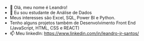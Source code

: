 - 👋 Olá, meu nome é Leandro!
- 👀 Eu sou estudante de Análise de Dados
- Meus interesses são Excel, SQL, Power BI e Python.
- Tenho alguns projetos também de Desenvolvimento Front End (JavaScript, HTML, CSS e REACT)
- 📫 Meu linkedIn:
https://www.linkedin.com/in/leandro-jr-santos/

<!---
leandrojr-santos/leandrojr-santos is a ✨ special ✨ repository because its `README.md` (this file) appears on your GitHub profile.
You can click the Preview link to take a look at your changes.
--->
